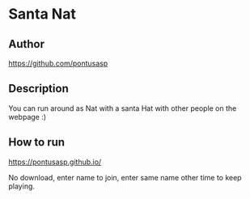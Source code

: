 # Santa Nat

## Author

https://github.com/pontusasp

## Description

You can run around as Nat with a santa Hat with other people on the webpage :)

## How to run

https://pontusasp.github.io/

No download, enter name to join, enter same name other time to keep playing.
